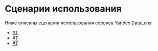 # Сценарии использования

Ниже описаны сценарии использования сервиса Yandex DataLens:

- [#T](data-from-csv-visualization.md)
- [#T](data-from-db-visualization.md)
- [#T](data-from-metrica-visualization.md)
